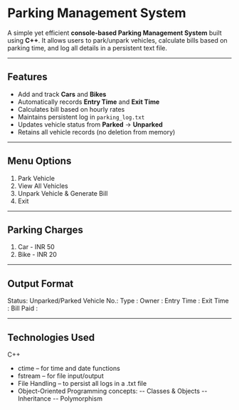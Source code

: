 # Parking Management System 

A simple yet efficient **console-based Parking Management System** built using **C++**. It allows users to park/unpark vehicles, calculate bills based on parking time, and log all details in a persistent text file.

---

## Features

- Add and track **Cars** and **Bikes**
- Automatically records **Entry Time** and **Exit Time**
- Calculates bill based on hourly rates
- Maintains persistent log in `parking_log.txt`
- Updates vehicle status from **Parked** → **Unparked**
- Retains all vehicle records (no deletion from memory)

---

## Menu Options

1. Park Vehicle
2. View All Vehicles
3. Unpark Vehicle & Generate Bill
4. Exit

---

## Parking Charges

1. Car - INR 50
2. Bike - INR 20

---

## Output Format

Status: Unparked/Parked
Vehicle No.: 
Type       :
Owner      : 
Entry Time : 
Exit Time  : 
Bill Paid  : 

---

## Technologies Used

C++ 
- ctime – for time and date functions
- fstream – for file input/output
- File Handling – to persist all logs in a .txt file
- Object-Oriented Programming concepts:
 -- Classes & Objects
 -- Inheritance
 -- Polymorphism

